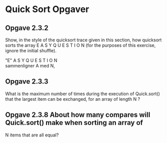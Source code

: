 # Quick Sort Opgaver

## Opgave 2.3.2 
Show, in the style of the quicksort trace given in this section, how quicksort sorts
the array E A S Y Q U E S T I O N (for the purposes of this exercise, ignore the
initial shuffle).

"E" A S Y Q U E S T I O N \
sammenligner A med N, 

## Opgave 2.3.3 
What is the maximum number of times during the execution of Quick.sort()
that the largest item can be exchanged, for an array of length N ?

## Opgave 2.3.8 About how many compares will Quick.sort() make when sorting an array of
N items that are all equal?
